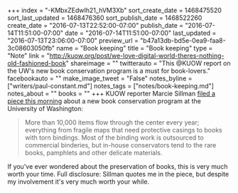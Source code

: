 +++
index = "-KMbxZEdwIh21_hVM3Xb"
sort_create_date = 1468475520
sort_last_updated = 1468476360
sort_publish_date = 1468522260
create_date = "2016-07-13T22:52:00-07:00"
publish_date = "2016-07-14T11:51:00-07:00"
date = "2016-07-14T11:51:00-07:00"
last_updated = "2016-07-13T23:06:00-07:00"
preview_url = "b47a13db-bd5e-0ea9-faa8-3c08603050fb"
name = "Book keeping"
title = "Book keeping"
type = "Note"
link = "http://kuow.org/post/we-love-digital-world-theres-nothing-old-fashioned-book"
shareimage = ""
twitterauto = "This @KUOW report on the UW's new book conservation program is a must for book-lovers."
facebookauto = ""
make_image_tweet = "False"
notes_byline = ["writers/paul-constant.md"]
notes_tags = ["notes/book-keeping.md"]
notes_about = ""
books = ""
+++
KUOW reporter Marcie Sillman [filed a piece this morning](http://kuow.org/post/we-love-digital-world-theres-nothing-old-fashioned-book) about a new book conservation program at the University of Washington:

<blockquote>More than 10,000 items flow through the center every year; everything from fragile maps that need protective casings to books with torn bindings. Most of the binding work is outsourced to commercial binderies, but in-house conservators tend to the rare books, pamphlets and other delicate materials.</blockquote>

If you've ever wondered about the preservation of books, this is very much worth your time. Full disclosure: Sillman quotes me in the piece, but despite my involvement it's very much worth your while.